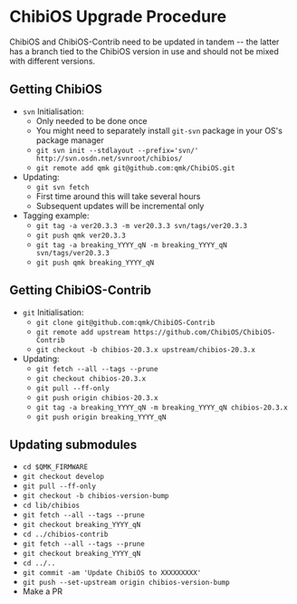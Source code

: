# ChibiOS Upgrade Procedure

ChibiOS and ChibiOS-Contrib need to be updated in tandem -- the latter has a branch tied to the ChibiOS version in use and should not be mixed with different versions.

## Getting ChibiOS

* `svn` Initialisation:
    * Only needed to be done once
    * You might need to separately install `git-svn` package in your OS's package manager
    * `git svn init --stdlayout --prefix='svn/' http://svn.osdn.net/svnroot/chibios/`
    * `git remote add qmk git@github.com:qmk/ChibiOS.git`
* Updating:
    * `git svn fetch`
    * First time around this will take several hours
    * Subsequent updates will be incremental only
* Tagging example:
    * `git tag -a ver20.3.3 -m ver20.3.3 svn/tags/ver20.3.3`
    * `git push qmk ver20.3.3`
    * `git tag -a breaking_YYYY_qN -m breaking_YYYY_qN svn/tags/ver20.3.3`
    * `git push qmk breaking_YYYY_qN`

## Getting ChibiOS-Contrib

* `git` Initialisation:
    * `git clone git@github.com:qmk/ChibiOS-Contrib`
    * `git remote add upstream https://github.com/ChibiOS/ChibiOS-Contrib`
    * `git checkout -b chibios-20.3.x upstream/chibios-20.3.x`
* Updating:
    * `git fetch --all --tags --prune`
    * `git checkout chibios-20.3.x`
    * `git pull --ff-only`
    * `git push origin chibios-20.3.x`
    * `git tag -a breaking_YYYY_qN -m breaking_YYYY_qN chibios-20.3.x`
    * `git push origin breaking_YYYY_qN`

## Updating submodules

* `cd $QMK_FIRMWARE`
* `git checkout develop`
* `git pull --ff-only`
* `git checkout -b chibios-version-bump`
* `cd lib/chibios`
* `git fetch --all --tags --prune`
* `git checkout breaking_YYYY_qN`
* `cd ../chibios-contrib`
* `git fetch --all --tags --prune`
* `git checkout breaking_YYYY_qN`
* `cd ../..`
* `git commit -am 'Update ChibiOS to XXXXXXXXX'`
* `git push --set-upstream origin chibios-version-bump`
* Make a PR